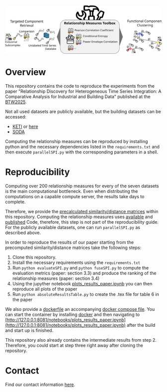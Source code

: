 ![Concept](./plots/Concept.svg)
# Overview
This repository contains the code to reproduce the experiments from the paper
"Relationship Discovery for Heterogeneous Time Series Integration: A Comparative Analysis for Industrial and 
Building Data" published at the [BTW2025](https://btw2025.gi.de/).

Not all used datasets are publicly available, but the building datasets can be accessed:
- [KETI](https://www.kaggle.com/datasets/ranakrc/smart-building-system) or [here](https://github.com/MingzheWu418/Joint-Training)
- [SODA](https://github.com/MingzheWu418/Joint-Training/tree/main/colocation/rawdata/metadata/Soda)

Computing the relationship measures can be reproduced by installing python and the necessary dependencies
listed in the `requirements.txt` and then execute `parallelSPI.py` with the corresponding
parameters in a shell.

# Reproducibility

Computing over 200 relationship measures for every of the seven datasets is the main computational bottleneck. Even when
distributing the computations on a capable compute server, the results take days to complete.

Therefore, we provide the [precalculated similarity/distance matrices](./measurements) within this repository. Computing the relationship
measures uses [available](https://github.com/DynamicsAndNeuralSystems/pyspi) and
[published](https://arxiv.org/abs/2201.11941) Code, therefore, this step is not part of the reproducibility guide. For
the publicly available datasets, one can run `parallelSPI.py` as described above.

In order to reproduce the results of our paper starting from the precomputed similarity/distance matrices take the 
following steps:
1. Clone this repository.
2. Install the necessary requirements using the `requirements.txt`
3. Run `python evaluateSPI.py` and `python fuseSPI.py` to compute the evaluation metrics (paper: section 3.3) and produce the ranking of the relationship measures (paper: section 3.4)
4. Using the jupyther notebook [plots_results_paper.ipynb](./plots_results_paper.ipynb) you can then reproduce all plots of the paper
5. Run `python absoluteResultsTable.py` to create the .tex file for table 6 in the paper

We also provide a [dockerfile](./Dockerfile) an accompanying [docker compose file](./compose.yaml). You can start the
container by installing [docker](https://docs.docker.com/get-started/get-docker/) and then navigating to
[http://127.0.0.1:8081/notebooks/plots_results_paper.ipynb](http://127.0.0.1:8081/notebooks/plots_results_paper.ipynb)
after the build and start up is finished.

This repository also already contains the intermediate results from step 2. Therefore, you could start at step three right away after cloning the repository.

# Contact
Find our contact information [here](https://www.cs6.tf.fau.eu/person/lucas-weber/).